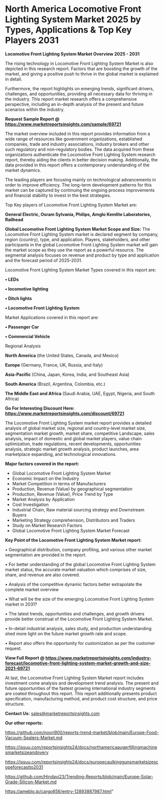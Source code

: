 # North America Locomotive Front Lighting System Market 2025 by Types, Applications & Top Key Players 2031

<Strong> Locomotive Front Lighting System Market Overview 2025 - 2031</strong>

The rising technology in Locomotive Front Lighting System Market is also depicted in this research report. Factors that are boosting the growth of the market, and giving a positive push to thrive in the global market is explained in detail.

Furthermore, the report highlights on emerging trends, significant drivers, challenges, and opportunities, providing all necessary data for thriving in the industry. This report market research offers a comprehensive perspective, including an in-depth analysis of the present and future scenarios within the industry.

<strong>Request Sample Report @ <a href=https://www.marketreportsinsights.com/sample/69721>https://www.marketreportsinsights.com/sample/69721</a></strong>

The market overview included in this report provides information from a wide range of resources like government organizations, established companies, trade and industry associations, industry brokers and other such regulatory and non-regulatory bodies. The data acquired from these organizations authenticate the Locomotive Front Lighting System research report, thereby aiding the clients in better decision making. Additionally, the data provided in this report offers a contemporary understanding of the market dynamics.

The leading players are focusing mainly on technological advancements in order to improve efficiency. The long-term development patterns for this market can be captured by continuing the ongoing process improvements and financial stability to invest in the best strategies.

Top Key players of Locomotive Front Lighting System Market are:

<strong>General Electric, Osram Sylvania, Philips, Amglo Kemlite Laboratories, Railhead</strong>

<strong><b>Global Locomotive Front Lighting System Market Scope and Size:</b></strong>
The Locomotive Front Lighting System market is declared segment by company, region (country), type, and application. Players, stakeholders, and other participants in the global Locomotive Front Lighting System market will gain the market scope as they use the report as a powerful resource. The segmental analysis focuses on revenue and product by type and application and the forecast period of 2025-2031.

Locomotive Front Lighting System Market Types covered in this report are:

<strong>• LEDs

• locomotive lighting

• Ditch lights

• Locomotive Front Lighting System</strong>

Market Applications covered in this report are:

<strong>• Passenger Car

• Commercial Vehicle</strong> 

Regional Analysis

<strong>North America</strong> (the United States, Canada, and Mexico)

<strong>Europe</strong> (Germany, France, UK, Russia, and Italy)

<strong>Asia-Pacific</strong> (China, Japan, Korea, India, and Southeast Asia)

<strong>South America</strong> (Brazil, Argentina, Colombia, etc.)

<strong>The Middle East and Africa</strong> (Saudi Arabia, UAE, Egypt, Nigeria, and South Africa)

<strong>Go For Interesting Discount Here: <a href=https://www.marketreportsinsights.com/discount/69721>https://www.marketreportsinsights.com/discount/69721</a></strong>

The Locomotive Front Lighting System market report provides a detailed analysis of global market size, regional and country-level market size, segmentation market growth, market share, competitive Landscape, sales analysis, impact of domestic and global market players, value chain optimization, trade regulations, recent developments, opportunities analysis, strategic market growth analysis, product launches, area marketplace expanding, and technological innovations.

<strong><b>Major factors covered in the report:</b></strong>
<ul>
  <li>Global Locomotive Front Lighting System Market </li>
  <li>Economic Impact on the Industry</li>
  <li>Market Competition in terms of Manufacturers</li>
  <li>Production, Revenue (Value) by geographical segmentation</li>
  <li>Production, Revenue (Value), Price Trend by Type</li>
  <li>Market Analysis by Application</li>
  <li>Cost Investigation</li>
  <li>Industrial Chain, Raw material sourcing strategy and Downstream Buyers</li>
  <li>Marketing Strategy comprehension, Distributors and Traders</li>
  <li>Study on Market Research Factors</li>
  <li>Global Locomotive Front Lighting System Market Forecast</li>
</ul>

<strong><b>Key Point of the Locomotive Front Lighting System Market report:</b></strong>

• Geographical distribution, company profiling, and various other market segmentation are provided in the report.

• For better understanding of the global Locomotive Front Lighting System market status, the accurate market valuation which comprises of size, share, and revenue are also covered.

• Analysis of the competitive dynamic factors better extrapolate the complete market overview

• What will be the size of the emerging Locomotive Front Lighting System market in 2031?

• The latest trends, opportunities and challenges, and growth drivers provide better construal of the Locomotive Front Lighting System Market.

• In-detail industrial analysis, sales study, and production understanding shed more light on the future market growth rate and scope.

• Report also offers the opportunity for customization as per the customer request.

<strong><b>View Full Report @ <a href=https://www.marketreportsinsights.com/industry-forecast/locomotive-front-lighting-system-market-growth-and-size-2021-69721>https://www.marketreportsinsights.com/industry-forecast/locomotive-front-lighting-system-market-growth-and-size-2021-69721</a></b></strong>


At last, the Locomotive Front Lighting System Market report includes investment come analysis and development trend analysis. The present and future opportunities of the fastest growing international industry segments are coated throughout this report. This report additionally presents product specification, manufacturing method, and product cost structure, and price structure.

<strong>Contact Us:</strong>
sales@marketreportsinsights.com

<strong>Our other reports:</strong>

<a href=https://github.com/noori900/reports-trend-market/blob/main/Europe-Food-Vacuum-Sealers-Market.md>https://github.com/noori900/reports-trend-market/blob/main/Europe-Food-Vacuum-Sealers-Market.md</a>

<a href=https://issuu.com/reportsinsights24/docs/northamericaaugerfillingmachinesmarketsizeandoverv>https://issuu.com/reportsinsights24/docs/northamericaaugerfillingmachinesmarketsizeandoverv</a>

<a href=https://issuu.com/reportsinsights24/docs/europecaulkinggunsmarketsizescopeforecastto2031>https://issuu.com/reportsinsights24/docs/europecaulkinggunsmarketsizescopeforecastto2031</a>

<a href=https://github.com/Hindavi23/Trending-Reports/blob/main/Europe-Solar-Grade-Silicon-Market.md>https://github.com/Hindavi23/Trending-Reports/blob/main/Europe-Solar-Grade-Silicon-Market.md</a>

<a href=https://ameblo.jp/cargo656/entry-12893887987.html>https://ameblo.jp/cargo656/entry-12893887987.html</a>"
